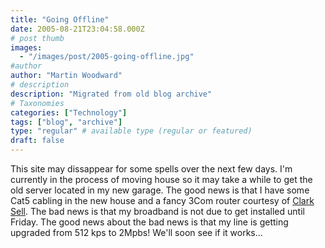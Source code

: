 ```yaml
---
title: "Going Offline"
date: 2005-08-21T23:04:58.000Z
# post thumb
images:
  - "/images/post/2005-going-offline.jpg"
#author
author: "Martin Woodward"
# description
description: "Migrated from old blog archive"
# Taxonomies
categories: ["Technology"]
tags: ["blog", "archive"]
type: "regular" # available type (regular or featured)
draft: false
---
```


This site may dissappear for some spells over the next few days.  I'm currently in the process of moving house so it may take a while to get the old server located in my new garage.  The good news is that I have some Cat5 cabling in the new house and a fancy 3Com router courtesy of [Clark Sell](http://www.csell.net).  The bad news is that my broadband is not due to get installed until Friday.  The good news about the bad news is that my line is getting upgraded from 512 kps to 2Mpbs!  We'll soon see if it works...